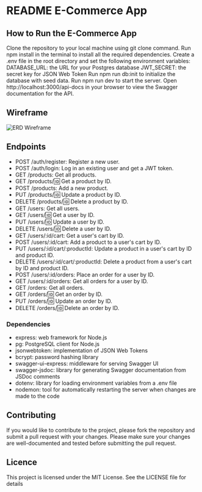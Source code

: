 # README E-Commerce App

## How to Run the E-Commerce App

Clone the repository to your local machine using git clone command.
Run npm install in the terminal to install all the required dependencies.
Create a .env file in the root directory and set the following environment variables:
DATABASE_URL: the URL for your Postgres database
JWT_SECRET: the secret key for JSON Web Token
Run npm run db:init to initialize the database with seed data.
Run npm run dev to start the server.
Open http://localhost:3000/api-docs in your browser to view the Swagger documentation for the API.

## Wireframe

 ![ERD Wireframe](./resources/ERD.png.jpg "ERD Wireframe")

## Endpoints

- POST /auth/register: Register a new user.
- POST /auth/login: Log in an existing user and get a JWT token.
- GET /products: Get all products.
- GET /products/:id: Get a product by ID.
- POST /products: Add a new product.
- PUT /products/:id: Update a product by ID.
- DELETE /products/:id: Delete a product by ID.
- GET /users: Get all users.
- GET /users/:id: Get a user by ID.
- PUT /users/:id: Update a user by ID.
- DELETE /users/:id: Delete a user by ID.
- GET /users/:id/cart: Get a user's cart by ID.
- POST /users/:id/cart: Add a product to a user's cart by ID.
- PUT /users/:id/cart/:productId: Update a product in a user's cart by ID and product ID.
- DELETE /users/:id/cart/:productId: Delete a product from a user's cart by ID and product ID.
- POST /users/:id/orders: Place an order for a user by ID.
- GET /users/:id/orders: Get all orders for a user by ID.
- GET /orders: Get all orders.
- GET /orders/:id: Get an order by ID.
- PUT /orders/:id: Update an order by ID.
- DELETE /orders/:id: Delete an order by ID.

### Dependencies

- express: web framework for Node.js
- pg: PostgreSQL client for Node.js
- jsonwebtoken: implementation of JSON Web Tokens
- bcrypt: password hashing library
- swagger-ui-express: middleware for serving Swagger UI
- swagger-jsdoc: library for generating Swagger documentation from JSDoc comments
- dotenv: library for loading environment variables from a .env file
- nodemon: tool for automatically restarting the server when changes are made to the code

## Contributing

If you would like to contribute to the project, please fork the repository and submit a pull request with your changes. Please make sure your changes are well-documented and tested before submitting the pull request.

## Licence

This project is licensed under the MIT License. See the LICENSE file for details


